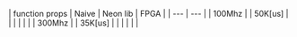 | function props |  Naive  |  Neon lib  |  FPGA  | 
| --- | --- |
| 100Mhz |      | 50K[us] |  |   |  |   |  |
| 300Mhz |      | 35K[us] |  |   |  |   |  |
